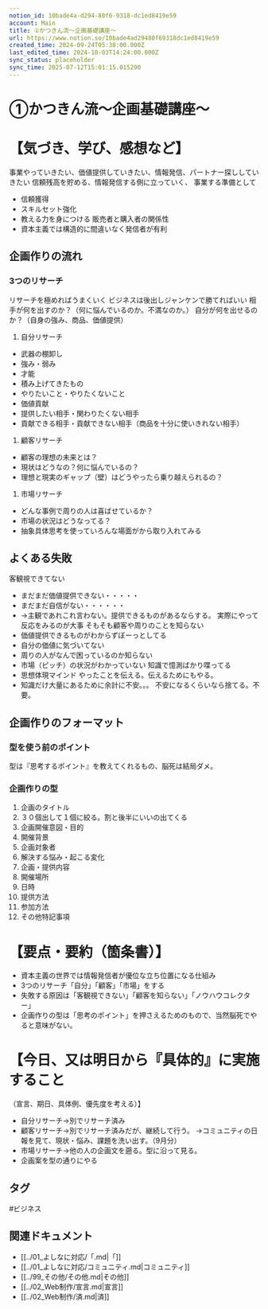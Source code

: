 ```yaml
---
notion_id: 10bade4a-d294-80f6-9318-dc1ed8419e59
account: Main
title: ①かつきん流〜企画基礎講座〜
url: https://www.notion.so/10bade4ad29480f69318dc1ed8419e59
created_time: 2024-09-24T05:38:00.000Z
last_edited_time: 2024-10-03T14:24:00.000Z
sync_status: placeholder
sync_time: 2025-07-12T15:01:15.015290
---
```

# ①かつきん流〜企画基礎講座〜

# 【気づき、学び、感想など】
事業やっていきたい、価値提供していきたい、情報発信、パートナー探ししていきたい
信頼残高を貯める、情報発信する側に立っていく、
事業する準備として
  - 信頼獲得
  - スキルセット強化
  - 教える力を身につける
販売者と購入者の関係性
  - 資本主義では構造的に間違いなく発信者が有利
## 企画作りの流れ
### 3つのリサーチ
リサーチを極めればうまくいく
ビジネスは後出しジャンケンで勝てればいい
  相手が何を出すのか？（何に悩んでいるのか。不満なのか。）
  自分が何を出せるのか？（自身の強み、商品、価値提供）
  
1. 自分リサーチ
  - 武器の棚卸し
  - 強み・弱み
  - 才能
  - 積み上げてきたもの
  - やりたいこと・やりたくないこと
  - 価値貢献
  - 提供したい相手・関わりたくない相手
  - 貢献できる相手・貢献できない相手（商品を十分に使いきれない相手）
1. 顧客リサーチ
  - 顧客の理想の未来とは？
  - 現状はどうなの？何に悩んでいるの？
  - 理想と現実のギャップ（壁）はどうやったら乗り越えられるの？
1. 市場リサーチ
  - どんな事例で周りの人は喜ばせているか？
  - 市場の状況はどうなってる？
  - 抽象具体思考を使っていろんな場面がから取り入れてみる
## よくある失敗
客観視できてない
  - まだまだ価値提供できない・・・・・
  - まだまだ自信がない・・・・・・
  - →主観であれこれ言わない。提供できるものがあるならする。
実際にやって反応をみるのが大事
そもそも顧客や周りのことを知らない
  - 価値提供できるものがわからずぼーっとしてる
  - 自分の価値に気づいてない
  - 周りの人がなんで困っているのか知らない
  - 市場（ピッチ）の状況がわかっていない
知識で憶測ばかり喋ってる
  - 思想体現マインド
やったことを伝える。伝えるためにもやる。
  - 知識だけ大量にあるために余計に不安。。。
不安になるくらいなら捨てる。不要。
## 企画作りのフォーマット
### 型を使う前のポイント
型は『思考するポイント』を教えてくれるもの、脳死は結局ダメ。
### 企画作りの型
1. 企画のタイトル
  1. ３０個出して１個に絞る。割と後半にいいの出てくる
1. 企画開催意図・目的
1. 開催背景
1. 企画対象者
1. 解決する悩み・起こる変化
1. 企画・提供内容
1. 開催場所
1. 日時
1. 提供方法
1. 参加方法
1. その他特記事項
# 【要点・要約（箇条書）】
- 資本主義の世界では情報発信者が優位な立ち位置になる仕組み
- 3つのリサーチ「自分」「顧客」「市場」をする
- 失敗する原因は「客観視できない」「顧客を知らない」「ノウハウコレクター」
- 企画作りの型は「思考のポイント」を押さえるためのもので、当然脳死でやると意味がない。
# 【今日、又は明日から『具体的』に実施すること
（宣言、期日、具体例、優先度を考える）】
- 自分リサーチ→別でリサーチ済み
- 顧客リサーチ→別でリサーチ済みだが、継続して行う。
→コミュニティの日報を見て、現状・悩み、課題を洗い出す。（9月分）
- 市場リサーチ→他の人の企画文を遡る。型に沿って見る。
- 企画案を型の通りにやる

## タグ

#ビジネス 

## 関連ドキュメント

- [[../01_よしなに対応/「.md|「]]
- [[../01_よしなに対応/コミュニティ.md|コミュニティ]]
- [[../99_その他/その他.md|その他]]
- [[../02_Web制作/宣言.md|宣言]]
- [[../02_Web制作/済.md|済]]
